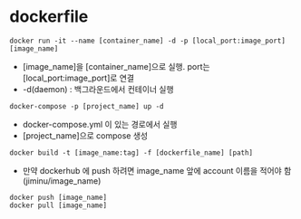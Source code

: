 # dockerfile



```docker
docker run -it --name [container_name] -d -p [local_port:image_port] [image_name]
```
- [image_name]을 [container_name]으로 실행. port는 [local_port:image_port]로 연결
- -d(daemon) : 백그라운드에서 컨테이너 실행
    
```docker
docker-compose -p [project_name] up -d
```
- docker-compose.yml 이 있는 경로에서 실행
- [project_name]으로 compose 생성

```docker
docker build -t [image_name:tag] -f [dockerfile_name] [path]
```
- 만약 dockerhub 에 push 하려면 image_name 앞에 account 이름을 적어야 함(jiminu/image_name)

```docker
docker push [image_name]
docker pull [image_name]
```